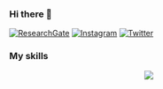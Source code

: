 ### Hi there 👋

[![ResearchGate](https://img.shields.io/badge/ResearchGate-00CCBB?style=for-the-badge&logo=ResearchGate&logoColor=white)](https://www.researchgate.net/profile/Domagoj-Hackenberger-Kutuzovic)
[![Instagram](https://img.shields.io/badge/Instagram-%23E4405F.svg?style=for-the-badge&logo=Instagram&logoColor=white)](https://www.instagram.com/domagojh/)
[![Twitter](https://img.shields.io/badge/Twitter-%231DA1F2.svg?style=for-the-badge&logo=Twitter&logoColor=white)](https://twitter.com/DomagojKH)


### My skills 

<p align="center">
  <a href="https://skillicons.dev">
    <img src="https://skillicons.dev/icons?i=git,github,py,docker,rust,blender,flask,godot,md,mongodb,nginx,npm,opencv,pytorch,r,tensorflow,vscode,linux,windows,apple&perline=5" />
  </a>
</p>
